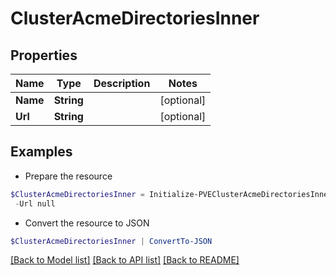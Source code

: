 # ClusterAcmeDirectoriesInner
## Properties

Name | Type | Description | Notes
------------ | ------------- | ------------- | -------------
**Name** | **String** |  | [optional] 
**Url** | **String** |  | [optional] 

## Examples

- Prepare the resource
```powershell
$ClusterAcmeDirectoriesInner = Initialize-PVEClusterAcmeDirectoriesInner  -Name null `
 -Url null
```

- Convert the resource to JSON
```powershell
$ClusterAcmeDirectoriesInner | ConvertTo-JSON
```

[[Back to Model list]](../README.md#documentation-for-models) [[Back to API list]](../README.md#documentation-for-api-endpoints) [[Back to README]](../README.md)

